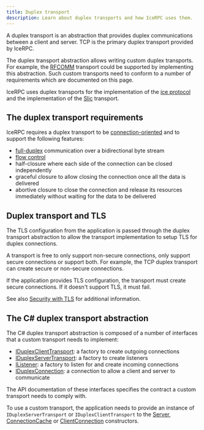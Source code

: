```yaml
---
title: Duplex transport
description: Learn about duplex transports and how IceRPC uses them.
---
```


A duplex transport is an abstraction that provides duplex communications between a client and server. TCP is the primary
duplex transport provided by IceRPC.

The duplex transport abstraction allows writing custom duplex transports. For example, the [RFCOMM] transport
could be supported by implementing this abstraction. Such custom transports need to conform to a number of requirements
which are documented on this page.

IceRPC uses duplex transports for the implementation of the [ice protocol][ice-protocol] and the implementation of the
[Slic] transport.

## The duplex transport requirements

IceRPC requires a duplex transport to be [connection-oriented] and to support the following features:
- [full-duplex] communication over a bidirectional byte stream
- [flow control][flow-control]
- half-closure where each side of the connection can be closed independently
- graceful closure to allow closing the connection once all the data is delivered
- abortive closure to close the connection and release its resources immediately without waiting for the data to be
  delivered

## Duplex transport and TLS

The TLS configuration from the application is passed through the duplex transport abstraction to allow the transport
implementation to setup TLS for duplex connections.

A transport is free to only support non-secure connections, only support secure connections or support both. For
example, the TCP duplex transport can create secure or non-secure connections.

If the application provides TLS configuration, the transport must create secure connections. If it doesn't support TLS,
it must fail.

See also [Security with TLS][security-with-tls] for additional information.

## The C# duplex transport abstraction

The C# duplex transport abstraction is composed of a number of interfaces that a custom transport needs to implement:
- [IDuplexClientTransport]: a factory to create outgoing connections
- [IDuplexServerTransport]: a factory to create listeners
- [IListener<IDuplexConnection>]: a factory to listen for and create incoming connections
- [IDuplexConnection]: a connection to allow a client and server to communicate

The API documentation of these interfaces specifies the contract a custom transport needs to comply with.

To use a custom transport, the application needs to provide an instance of `IDuplexServerTransport` or
`IDuplexClientTransport` to the [Server], [ConnectionCache] or [ClientConnection] constructors.

[security-with-tls]: connection/security-with-tls
[Slic]: slic-transport

[RFCOMM]: https://en.wikipedia.org/wiki/List_of_Bluetooth_protocols#Radio_frequency_communication_(RFCOMM)
[connection-oriented]: https://en.wikipedia.org/wiki/Connection-oriented_communication
[full-duplex]: https://en.wikipedia.org/wiki/Duplex_(telecommunications)#Full_duplex
[flow-control]: https://en.wikipedia.org/wiki/Flow_control_(data)
[ice-protocol]: protocols-and-transports/ice-duplex-transports

[IDuplexClientTransport]: csharp:IceRpc.Transports.IDuplexClientTransport
[IDuplexServerTransport]: csharp:IceRpc.Transports.IDuplexServerTransport
[IListener<IDuplexConnection>]: csharp:IceRpc.Transports.IListener-1
[IDuplexConnection]: csharp:IceRpc.Transports.IDuplexConnection
[Server]: csharp:IceRpc.Server
[ConnectionCache]: csharp:IceRpc.ConnectionCache
[ClientConnection]: csharp:IceRpc.ClientConnection
